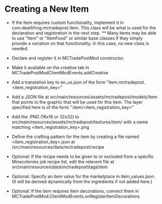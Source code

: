 # Creating a New Item
* If the item requires custom functionality, implement it in com.deathfrog.mctradepost.item.  This class will be what is used for the declaration and registration in the next step. 
** Many items may be able to use "Item" or "ItemFood" or similar base classes if they simply provide a variation on that functionality. In this case, no new class is needed.
* Declare and register it in MCTradePostMod constructor.
* Make it available on the creative tab in MCTradePostModClientModEvents.addCreative
* Add a translation key to en_us.json of the form "item.mctradepost.<item_registration_key>"
* Add a JSON file at src/main/resources/assets/mctradepost/models/item that points to the graphic that will be used for this item. The layer specified here is of the form "<modid>:item/<item_registration_key>"
* Add the .PNG (16x16 or 32x32) to src/main/resources/assets/mctradepost/textures/item/ with a name matching <item_registration_key>.png
* Define the crafting pattern for the item by creating a file named <item_registration_key>.json at /src/main/resources/data/mctradepost/recipe
* Optional: If the recipe needs to be given to or excluded from a specific Minecolonies job recipe list, edit the relevent file at src\main\resources\data\mctradepost\tags\item
* Optional: Specify an item value for the marketplace in item_values.json.  (It will be derived dynamically from the ingredients if not added here.)

* Optional: If the item requires item decorations, connect them in MCTradePostMod.ClientModEvents.onRegisterItemDecorations